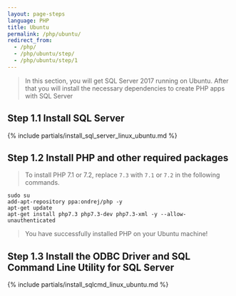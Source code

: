 ```yaml
---
layout: page-steps
language: PHP
title: Ubuntu
permalink: /php/ubuntu/
redirect_from:
  - /php/
  - /php/ubuntu/step/
  - /php/ubuntu/step/1
---
```


> In this section, you will get SQL Server 2017 running on Ubuntu. After that you will install the necessary dependencies to create PHP apps with SQL Server

## Step 1.1 Install SQL Server

{% include partials/install_sql_server_linux_ubuntu.md %}

## Step 1.2 Install PHP and other required packages

> To install PHP 7.1 or 7.2, replace `7.3` with `7.1` or `7.2` in the following commands.

```terminal
sudo su
add-apt-repository ppa:ondrej/php -y
apt-get update
apt-get install php7.3 php7.3-dev php7.3-xml -y --allow-unauthenticated
```

> You have successfully installed PHP on your Ubuntu machine! 

## Step 1.3 Install the ODBC Driver and SQL Command Line Utility for SQL Server

{% include partials/install_sqlcmd_linux_ubuntu.md %}

